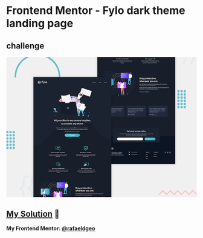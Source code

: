 # Frontend Mentor - Fylo dark theme landing page
## challenge

![Design preview for the Fylo dark theme landing page challenge](./design/desktop-preview.jpg)

## [My Solution](https://rafaeldgeo.github.io/my-practices-in-the-frontend-mentor/junior/fylo-dark-theme-landing-page-master/) 🚀
**My Frontend Mentor: [@rafaeldgeo](https://www.frontendmentor.io/profile/rafaeldgeo)**
